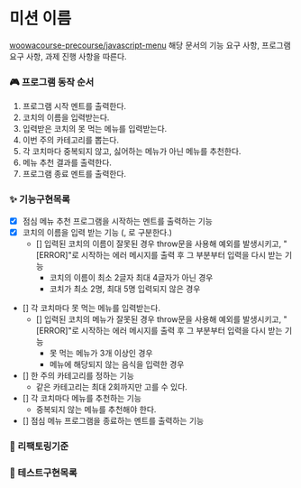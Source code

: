 # 미션 이름

[woowacourse-precourse/javascript-menu](https://github.com/useon/javascript-menu)
해당 문서의 기능 요구 사항, 프로그램 요구 사항, 과제 진행 사항을 따른다.

### 🎮 프로그램 동작 순서

1. 프로그램 시작 멘트를 출력한다.
2. 코치의 이름을 입력받는다.
3. 입력받은 코치의 못 먹는 메뉴를 입력받는다.
4. 이번 주의 카테고리를 뽑는다.
5. 각 코치마다 중복되지 않고, 싫어하는 메뉴가 아닌 메뉴를 추천한다.
6. 메뉴 추천 결과를 출력한다.
7. 프로그램 종료 멘트를 출력한다.

### ✨ 기능구현목록

- [x] 점심 메뉴 추천 프로그램을 시작하는 멘트를 출력하는 기능
- [x] 코치의 이름을 입력 받는 기능 (, 로 구분한다.)
  - [] 입력된 코치의 이름이 잘못된 경우 throw문을 사용해 예외를 발생시키고, "[ERROR]"로 시작하는 에러 메시지를 출력 후 그 부분부터 입력을 다시 받는 기능
    - 코치의 이름이 최소 2글자 최대 4글자가 아닌 경우
    - 코치가 최소 2명, 최대 5명 입력되지 않은 경우
- [] 각 코치마다 못 먹는 메뉴를 입력받는다.
  - [] 입력된 코치의 메뉴가 잘못된 경우 throw문을 사용해 예외를 발생시키고, "[ERROR]"로 시작하는 에러 메시지를 출력 후 그 부분부터 입력을 다시 받는 기능
    - 못 먹는 메뉴가 3개 이상인 경우
    - 메뉴에 해당되지 않는 음식을 입력한 경우
- [] 한 주의 카테고리를 정하는 기능
  - 같은 카테고리는 최대 2회까지만 고를 수 있다.
- [] 각 코치마다 메뉴를 추천하는 기능
  - 중복되지 않는 메뉴를 추천해야 한다.
- [] 점심 메뉴 프로그램을 종료하는 멘트를 출력하는 기능

### 🔨 리팩토링기준

### 🧪 테스트구현목록
